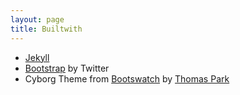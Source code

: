 ```yaml
---
layout: page
title: Builtwith
---
```


- [Jekyll](http://jekyllrb.com/)
- [Bootstrap](http://getbootstrap.com) by Twitter
- Cyborg Theme from [Bootswatch](http://bootswatch.com/) by [Thomas Park](http://thomaspark.co/)
